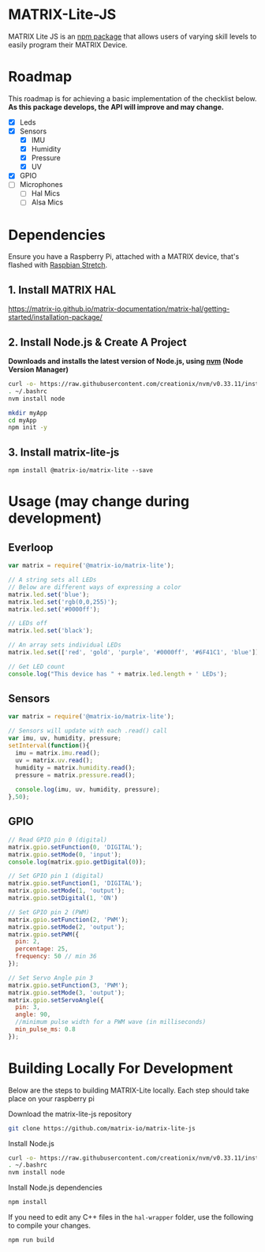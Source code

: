 # MATRIX-Lite-JS
MATRIX Lite JS is an [npm package](https://www.npmjs.com/package/@matrix-io/matrix-lite) that allows users of varying skill levels to easily program their MATRIX Device.

 <!-- This is mainly done by creating a Node.js addon for [MATRIX HAL](https://matrix-io.github.io/matrix-documentation/matrix-hal/overview/) which lets you call C++ functions with JavaScript. -->

# Roadmap
This roadmap is for achieving a basic implementation of the checklist below. **As this package develops, the API will improve and may change.**
- [x] Leds
- [x] Sensors
  - [x] IMU
  - [x] Humidity
  - [x] Pressure
  - [x] UV
- [x] GPIO
- [ ] Microphones
  - [ ] Hal Mics
  - [ ] Alsa Mics

# Dependencies
Ensure you have a Raspberry Pi, attached with a MATRIX device, that's flashed with [Raspbian Stretch](https://www.raspberrypi.org/blog/raspbian-stretch/).

## 1. Install MATRIX HAL
https://matrix-io.github.io/matrix-documentation/matrix-hal/getting-started/installation-package/

## 2. Install Node.js & Create A Project
**Downloads and installs the latest version of Node.js, using [nvm](https://github.com/creationix/nvm) (Node Version Manager)**
```bash
curl -o- https://raw.githubusercontent.com/creationix/nvm/v0.33.11/install.sh | bash
. ~/.bashrc
nvm install node

mkdir myApp
cd myApp
npm init -y
```
## 3. Install matrix-lite-js
```
npm install @matrix-io/matrix-lite --save
```

# Usage (may change during development)
## Everloop
```js
var matrix = require('@matrix-io/matrix-lite');

// A string sets all LEDs
// Below are different ways of expressing a color
matrix.led.set('blue');
matrix.led.set('rgb(0,0,255)');
matrix.led.set('#0000ff');

// LEDs off
matrix.led.set('black');

// An array sets individual LEDs
matrix.led.set(['red', 'gold', 'purple', '#0000ff', '#6F41C1', 'blue']);

// Get LED count
console.log("This device has " + matrix.led.length + ' LEDs');
```

## Sensors
```js
var matrix = require('@matrix-io/matrix-lite');

// Sensors will update with each .read() call
var imu, uv, humidity, pressure;
setInterval(function(){
  imu = matrix.imu.read();
  uv = matrix.uv.read();
  humidity = matrix.humidity.read();
  pressure = matrix.pressure.read();
  
  console.log(imu, uv, humidity, pressure);
},50);
```

## GPIO
```js
// Read GPIO pin 0 (digital)
matrix.gpio.setFunction(0, 'DIGITAL');
matrix.gpio.setMode(0, 'input');
console.log(matrix.gpio.getDigital(0));

// Set GPIO pin 1 (digital)
matrix.gpio.setFunction(1, 'DIGITAL');
matrix.gpio.setMode(1, 'output');
matrix.gpio.setDigital(1, 'ON')

// Set GPIO pin 2 (PWM)
matrix.gpio.setFunction(2, 'PWM');
matrix.gpio.setMode(2, 'output');
matrix.gpio.setPWM({
  pin: 2,
  percentage: 25,
  frequency: 50 // min 36
});

// Set Servo Angle pin 3
matrix.gpio.setFunction(3, 'PWM');
matrix.gpio.setMode(3, 'output');
matrix.gpio.setServoAngle({
  pin: 3,
  angle: 90,
  //minimum pulse width for a PWM wave (in milliseconds)
  min_pulse_ms: 0.8
});
```
 
# Building Locally For Development
Below are the steps to building MATRIX-Lite locally. Each step should take place on your raspberry pi

Download the matrix-lite-js repository
```bash
git clone https://github.com/matrix-io/matrix-lite-js
```

Install Node.js
```bash
curl -o- https://raw.githubusercontent.com/creationix/nvm/v0.33.11/install.sh | bash
. ~/.bashrc
nvm install node
```

Install Node.js dependencies
```bash
npm install
```

If you need to edit any C++ files in the `hal-wrapper` folder, use the following to compile your changes.
```bash
npm run build
```